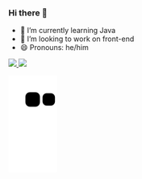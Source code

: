 ### Hi there 👋

- 🌱 I’m currently learning Java
- 👯 I’m looking to work on front-end
- 😄 Pronouns: he/him

<div>
  <a href="https://beacons.ai/felipe-lopes-forte">
  <img height="150em" src="https://github-readme-stats.vercel.app/api?username=felipe-lopes-forte&show_icons=true&theme=dark&include_all_commits=true&count_private=true"/>
  <img height="150em" src="https://github-readme-stats.vercel.app/api/top-langs/?username=felipe-lopes-forte&layout=compact&langs=16&theme=dark"/>
</div>

![Snake animation](https://github.com/felipe-lopes-forte/felipe-lopes-forte/blob/output/github-contribution-grid-snake.svg)
